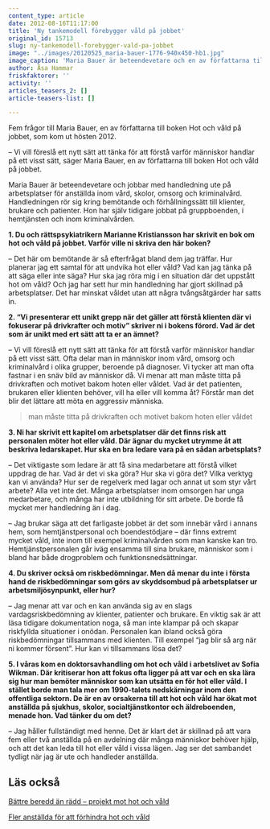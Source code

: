 ```yaml
---
content_type: article
date: 2012-08-16T11:17:00
title: 'Ny tankemodell förebygger våld på jobbet'
original_id: 15713
slug: ny-tankemodell-forebygger-vald-pa-jobbet
image: "../images/20120525_maria-bauer-1776-940x450-hb1.jpg"
image_caption: 'Maria Bauer är beteendevetare och en av författarna till boken Hot och våld på jobbet, som publicerades hösten 2012.'
author: Åsa Hammar
friskfaktorer: ''
activity: ''
articles_teasers_2: []
article-teasers-list: []

---
```


Fem frågor till Maria Bauer, en av författarna till boken Hot och våld på jobbet, som kom ut hösten 2012.

– Vi vill föreslå ett nytt sätt att tänka för att förstå varför människor handlar på ett visst sätt, säger Maria Bauer, en av författarna till boken Hot och våld på jobbet.

Maria Bauer är beteendevetare och jobbar med handledning ute på arbetsplatser för anställda inom vård, skolor, omsorg och kriminalvård. Handledningen rör sig kring bemötande och förhållningssätt till klienter, brukare och patienter. Hon har själv tidigare jobbat på gruppboenden, i hemtjänsten och inom kriminalvården.

**1\. Du och rättspsykiatrikern Marianne Kristiansson har skrivit en bok om hot och våld på jobbet. Varför ville ni skriva den här boken?**

– Det här om bemötande är så efterfrågat bland dem jag träffar. Hur planerar jag ett samtal för att undvika hot eller våld? Vad kan jag tänka på att säga eller inte säga? Hur ska jag röra mig i en situation där det uppstått hot om våld? Och jag har sett hur min handledning har gjort skillnad på arbetsplatser. Det har minskat våldet utan att några tvångsåtgärder har satts in.

**2\. “Vi presenterar ett unikt grepp när det gäller att förstå klienten där vi fokuserar på drivkrafter och motiv” skriver ni i bokens förord. Vad är det som är unikt med ert sätt att ta er an ämnet?**

– Vi vill föreslå ett nytt sätt att tänka för att förstå varför människor handlar på ett visst sätt. Ofta delar man in människor inom vård, omsorg och kriminalvård i olika grupper, beroende på diagnoser. Vi tycker att man ofta fastnar i en snäv bild av människor då. Vi menar att man måste titta på drivkraften och motivet bakom hoten eller våldet. Vad är det patienten, brukaren eller klienten behöver, vill ha eller vill komma åt? Förstår man det blir det lättare att möta en aggressiv människa.

> man måste titta på drivkraften och motivet bakom hoten eller våldet

**3\. Ni har skrivit ett kapitel om arbetsplatser där det finns risk att personalen möter hot eller våld. Där ägnar du mycket utrymme åt att beskriva ledarskapet. Hur ska en bra ledare vara på en sådan arbetsplats?**

– Det viktigaste som ledare är att få sina medarbetare att förstå vilket uppdrag de har. Vad är det vi ska göra? Hur ska vi göra det? Vilka verktyg kan vi använda? Hur ser de regelverk med lagar och annat ut som styr vårt arbete? Alla vet inte det. Många arbetsplatser inom omsorgen har unga medarbetare, och många har inte utbildning för sitt arbete. De borde få mycket mer handledning än i dag.

– Jag brukar säga att det farligaste jobbet är det som innebär vård i annans hem, som hemtjänstpersonal och boendestödjare – där finns extremt mycket våld, inte inom till exempel kriminalvården som man kanske kan tro. Hemtjänstpersonalen går iväg ensamma till sina brukare, människor som i bland har både drogproblem och funktionsnedsättningar.

**4\. Du skriver också om riskbedömningar. Men då menar du inte i första hand de riskbedömningar som görs av skyddsombud på arbetsplatser ur arbetsmiljösynpunkt, eller hur?**

– Jag menar att var och en kan använda sig av en slags vardagsriskbedömning av klienter, patienter och brukare. En viktig sak är att läsa tidigare dokumentation noga, så man inte klampar på och skapar riskfyllda situationer i onödan. Personalen kan ibland också göra riskbedömningar tillsammans med klienten. Till exempel “jag blir så arg när ni kommer försent”. Hur kan vi tillsammans lösa det?

**5\. I våras kom en doktorsavhandling om hot och våld i arbetslivet av Sofia Wikman. Där kritiserar hon att fokus ofta ligger på att var och en ska lära sig hur man bemöter människor som kan utsätta en för hot eller våld. I stället borde man tala mer om 1990-talets nedskärningar inom den offentliga sektorn. De är en av orsakerna till att hot och våld har ökat mot anställda på sjukhus, skolor, socialtjänstkontor och äldreboenden, menade hon. Vad tänker du om det?**

– Jag håller fullständigt med henne. Det är klart det är skillnad på att vara fem eller två anställda på en avdelning där många människor behöver hjälp, och att det kan leda till hot eller våld i vissa lägen. Jag ser det sambandet tydligt när jag är ute och handleder anställda.

Läs också
---------

[Bättre beredd än rädd – projekt mot hot och våld](https://www.suntarbetsliv.se/verktyg/battre-beredd-an-radd/ "Bättre beredd än rädd - projekt mot hot och våld")

[Fler anställda för att förhindra hot och våld](https://www.suntarbetsliv.se/forskning/tackla-hot-och-vald/anstallda-vill-ha-mer-personal-for-att-forhindra-hot-och-vald/ "Fler anställda för att förhindra hot och våld")

